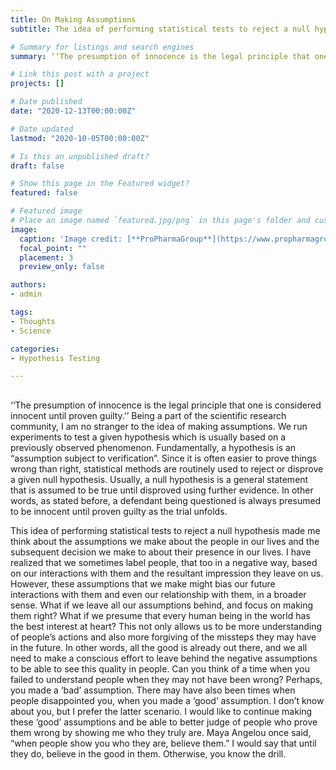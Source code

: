 ```yaml
---
title: On Making Assumptions
subtitle: The idea of performing statistical tests to reject a null hypothesis made me think about the assumptions we make about the people in our lives and the subsequent decision we make to about their presence in our lives.

# Summary for listings and search engines
summary: ‘‘The presumption of innocence is the legal principle that one is considered innocent until proven guilty.’’ Being a part of the scientific research community, I am no stranger to the idea of making assumptions. 

# Link this post with a project
projects: []

# Date published
date: "2020-12-13T00:00:00Z"

# Date updated
lastmod: "2020-10-05T00:00:00Z"

# Is this an unpublished draft?
draft: false

# Show this page in the Featured widget?
featured: false

# Featured image
# Place an image named `featured.jpg/png` in this page's folder and customize its options here.
image:
  caption: 'Image credit: [**ProPharmaGroup**](https://www.propharmagroup.com/blog/innocent-until-proven-guilty-hypothesis-test/)'
  focal_point: ""
  placement: 3
  preview_only: false

authors:
- admin

tags:
- Thoughts
- Science

categories:
- Hypothesis Testing

---
```


##  

‘‘The presumption of innocence is the legal principle that one is considered innocent until proven guilty.’’ Being a part of the scientific research community, I am no stranger to the idea of making assumptions. We run experiments to test a given hypothesis which is usually based on a previously observed phenomenon. Fundamentally, a hypothesis is an “assumption subject to verification”. Since it is often easier to prove things wrong than right, statistical methods are routinely used to reject or disprove a given null hypothesis. Usually, a null hypothesis is a general statement that is assumed to be true until disproved using further evidence. In other words, as stated before, a defendant being questioned is always presumed to be innocent until proven guilty as the trial unfolds. 

This idea of performing statistical tests to reject a null hypothesis made me think about the assumptions we make about the people in our lives and the subsequent decision we make to about their presence in our lives. I have realized that we sometimes label people, that too in a negative way, based on our interactions with them and the resultant impression they leave on us. However, these assumptions that we make might bias our future interactions with them and even our relationship with them, in a broader sense. What if we leave all our assumptions behind, and focus on making them right? What if we presume that every human being in the world has the best interest at heart? This not only allows us to be more understanding of people’s actions and also more forgiving of the missteps they may have in the future. In other words, all the good is already out there, and we all need to make a conscious effort to leave behind the negative assumptions to be able to see this quality in people. Can you think of a time when you failed to understand people when they may not have been wrong? Perhaps, you made a ‘bad’ assumption. There may have also been times when people disappointed you, when you made a ‘good’ assumption. I don’t know about you, but I prefer the latter scenario. I would like to continue making these ‘good’ assumptions and be able to better judge of people who prove them wrong by showing me who they truly are.
Maya Angelou once said, “when people show you who they are, believe them.” I would say that until they do, believe in the good in them. Otherwise, you know the drill.


